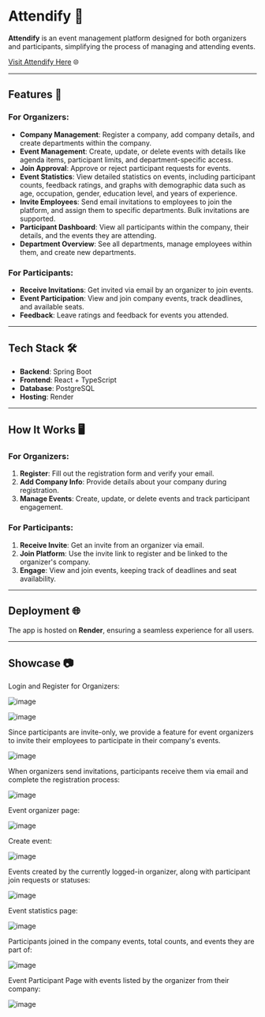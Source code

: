# Attendify 🎉  
**Attendify** is an event management platform designed for both organizers and participants, simplifying the process of managing and attending events.  

[Visit Attendify Here](https://attendify-frontend.onrender.com/home) 🌐  

---

## Features 🚀  

### For Organizers:  
- **Company Management**: Register a company, add company details, and create departments within the company.  
- **Event Management**: Create, update, or delete events with details like agenda items, participant limits, and department-specific access.  
- **Join Approval**: Approve or reject participant requests for events.  
- **Event Statistics**: View detailed statistics on events, including participant counts, feedback ratings, and graphs with demographic data such as age, occupation, gender, education level, and years of experience.  
- **Invite Employees**: Send email invitations to employees to join the platform, and assign them to specific departments. Bulk invitations are supported.  
- **Participant Dashboard**: View all participants within the company, their details, and the events they are attending.  
- **Department Overview**: See all departments, manage employees within them, and create new departments.

### For Participants:  
- **Receive Invitations**: Get invited via email by an organizer to join events.  
- **Event Participation**: View and join company events, track deadlines, and available seats.  
- **Feedback**: Leave ratings and feedback for events you attended.

---

## Tech Stack 🛠️  
- **Backend**: Spring Boot  
- **Frontend**: React + TypeScript  
- **Database**: PostgreSQL  
- **Hosting**: Render  

---

## How It Works 🖥️  

### For Organizers:  
1. **Register**: Fill out the registration form and verify your email.  
2. **Add Company Info**: Provide details about your company during registration.  
3. **Manage Events**: Create, update, or delete events and track participant engagement.  

### For Participants:  
1. **Receive Invite**: Get an invite from an organizer via email.  
2. **Join Platform**: Use the invite link to register and be linked to the organizer's company.  
3. **Engage**: View and join events, keeping track of deadlines and seat availability.  

---

## Deployment 🌐  
The app is hosted on **Render**, ensuring a seamless experience for all users.  

---

## Showcase 📷

Login and Register for Organizers:

![image](https://github.com/user-attachments/assets/71babf3f-afe8-43c1-b620-3e6d889ee507)

![image](https://github.com/user-attachments/assets/ea11a678-534d-43e5-8125-698a4d6bbaad)

Since participants are invite-only, we provide a feature for event organizers to invite their employees to participate in their company's events.

![image](https://github.com/user-attachments/assets/70f273e0-fa3e-4921-af77-e714c6da5d9a)

When organizers send invitations, participants receive them via email and complete the registration process:

![image](https://github.com/user-attachments/assets/d8c6c6c5-e471-4107-b5fd-66da3d443237)

Event organizer page:

![image](https://github.com/user-attachments/assets/e2806a0f-0113-42c0-998b-21658721d905)

Create event:

![image](https://github.com/user-attachments/assets/07a07bcf-1052-4335-95c2-668cf988189a)

Events created by the currently logged-in organizer, along with participant join requests or statuses: 

![image](https://github.com/user-attachments/assets/04be20bf-225a-4f4f-8c4d-ae7d939e583f)

Event statistics page:

![image](https://github.com/user-attachments/assets/8be8c427-08bc-48a6-b853-bc5ca54bfd59)

Participants joined in the company events, total counts, and events they are part of:

![image](https://github.com/user-attachments/assets/3094984f-274d-4462-aa45-3fdf21649a5b)

Event Participant Page with events listed by the organizer from their company:

![image](https://github.com/user-attachments/assets/ac7c45cd-1e80-4297-b826-2b6eb965176c)
















